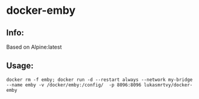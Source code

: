 # docker-emby

## Info:
Based on Alpine:latest

## Usage:
`docker rm -f emby; docker run -d --restart always --network my-bridge --name emby -v /docker/emby:/config/  -p 8096:8096 lukasmrtvy/docker-emby`

